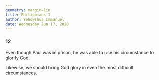```yaml
---
geometry: margin=1in
title: Philippians 1
author: Yehowshua Immanuel
date: Wednesday Jun 17, 2020
---
```


### 12
Even though Paul was in prison,
he was able to use his circumstance
to glorify God.

Likewise, we should bring God glory
in even the most difficult circumstances.